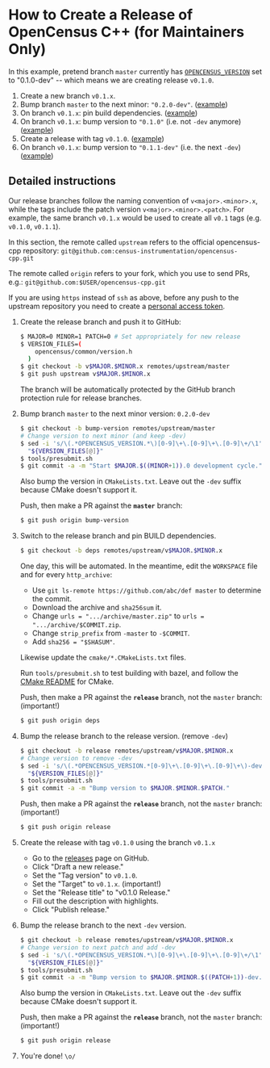 # How to Create a Release of OpenCensus C++ (for Maintainers Only)

In this example, pretend branch `master` currently has
[`OPENCENSUS_VERSION`](opencensus/common/version.h) set to "0.1.0-dev" -- which
means we are creating release `v0.1.0`.

1. Create a new branch `v0.1.x`.
1. Bump branch `master` to the next minor: `"0.2.0-dev"`.
   ([example](https://github.com/census-instrumentation/opencensus-cpp/pull/271))
1. On branch `v0.1.x`: pin build dependencies.
   ([example](https://github.com/census-instrumentation/opencensus-cpp/pull/273))
1. On branch `v0.1.x`: bump version to `"0.1.0"` (i.e. not `-dev` anymore)
   ([example](https://github.com/census-instrumentation/opencensus-cpp/pull/274))
1. Create a release with tag `v0.1.0`.
   ([example](https://github.com/census-instrumentation/opencensus-cpp/releases/tag/v0.3.0))
1. On branch `v0.1.x`: bump version to `"0.1.1-dev"` (i.e. the next `-dev`)
   ([example](https://github.com/census-instrumentation/opencensus-cpp/pull/275))

## Detailed instructions

Our release branches follow the
naming convention of `v<major>.<minor>.x`, while the tags include the patch
version `v<major>.<minor>.<patch>`. For example, the same branch `v0.1.x` would
be used to create all `v0.1` tags (e.g. `v0.1.0`, `v0.1.1`).

In this section, the remote called `upstream` refers to the official opencensus-cpp repository:
`git@github.com:census-instrumentation/opencensus-cpp.git`

The remote called `origin` refers to your fork, which you use to send PRs, e.g.:
`git@github.com:$USER/opencensus-cpp.git`

If you are using `https` instead of `ssh` as above,
before any push to the upstream repository you need to create a [personal access
token](https://help.github.com/articles/creating-a-personal-access-token-for-the-command-line/).

1.  Create the release branch and push it to GitHub:

    ```bash
    $ MAJOR=0 MINOR=1 PATCH=0 # Set appropriately for new release
    $ VERSION_FILES=(
        opencensus/common/version.h
      )
    $ git checkout -b v$MAJOR.$MINOR.x remotes/upstream/master
    $ git push upstream v$MAJOR.$MINOR.x
    ```

    The branch will be automatically protected by the GitHub branch protection
    rule for release branches.

1.  Bump branch `master` to the next minor version: `0.2.0-dev`

    ```bash
    $ git checkout -b bump-version remotes/upstream/master
    # Change version to next minor (and keep -dev)
    $ sed -i 's/\(.*OPENCENSUS_VERSION.*\)[0-9]\+\.[0-9]\+\.[0-9]\+/\1'$MAJOR.$((MINOR+1)).0'/' \
      "${VERSION_FILES[@]}"
    $ tools/presubmit.sh
    $ git commit -a -m "Start $MAJOR.$((MINOR+1)).0 development cycle."
    ```
    Also bump the version in `CMakeLists.txt`. Leave out the `-dev` suffix
    because CMake doesn't support it.

    Push, then make a PR against the **`master`** branch:

    ```bash
    $ git push origin bump-version
    ```

1. Switch to the release branch and pin BUILD dependencies.

    ```bash
    $ git checkout -b deps remotes/upstream/v$MAJOR.$MINOR.x
    ```

    One day, this will be automated. In the meantime, edit the `WORKSPACE` file
    and for every `http_archive`:
    * Use `git ls-remote https://github.com/abc/def master` to determine the
      commit.
    * Download the archive and `sha256sum` it.
    * Change `urls = ".../archive/master.zip"` to
    `urls = ".../archive/$COMMIT.zip`.
    * Change `strip_prefix` from `-master` to `-$COMMIT`.
    * Add `sha256 = "$SHASUM"`.

    Likewise update the `cmake/*.CMakeLists.txt` files.

    Run `tools/presubmit.sh` to test building with bazel, and follow the
    [CMake README](cmake/README.md) for CMake.

    Push, then make a PR against the **`release`** branch, not the `master`
    branch: (important!)

    ```bash
    $ git push origin deps
    ```

1. Bump the release branch to the release version. (remove `-dev`)

    ```bash
    $ git checkout -b release remotes/upstream/v$MAJOR.$MINOR.x
    # Change version to remove -dev
    $ sed -i 's/\(.*OPENCENSUS_VERSION.*[0-9]\+\.[0-9]\+\.[0-9]\+\)-dev/\1/' \
      "${VERSION_FILES[@]}"
    $ tools/presubmit.sh
    $ git commit -a -m "Bump version to $MAJOR.$MINOR.$PATCH."
    ```

    Push, then make a PR against the **`release`** branch, not the `master`
    branch: (important!)

    ```bash
    $ git push origin release
    ```

1. Create the release with tag `v0.1.0` using the branch `v0.1.x`

    * Go to the [releases][RELEASE_LINK] page on GitHub.
    * Click "Draft a new release."
    * Set the "Tag version" to `v0.1.0`.
    * Set the "Target" to `v0.1.x`. (important!)
    * Set the "Release title" to "v0.1.0 Release."
    * Fill out the description with highlights.
    * Click "Publish release."

1. Bump the release branch to the next `-dev` version.

    ```bash
    $ git checkout -b release remotes/upstream/v$MAJOR.$MINOR.x
    # Change version to next patch and add -dev
    $ sed -i 's/\(.*OPENCENSUS_VERSION.*\)[0-9]\+\.[0-9]\+\.[0-9]\+/\1'$MAJOR.$MINOR.$((PATCH+1))-dev'/' \
      "${VERSION_FILES[@]}"
    $ tools/presubmit.sh
    $ git commit -a -m "Bump version to $MAJOR.$MINOR.$((PATCH+1))-dev."
    ```

    Also bump the version in `CMakeLists.txt`. Leave out the `-dev` suffix
    because CMake doesn't support it.

    Push, then make a PR against the **`release`** branch, not the `master`
    branch: (important!)

    ```bash
    $ git push origin release
    ```

1. You're done! `\o/`

[RELEASE_LINK]: https://github.com/census-instrumentation/opencensus-cpp/releases
